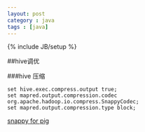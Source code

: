 ```yaml
---
layout: post
category : java 
tags : [java]
---
```

{% include JB/setup %}

##hive调优

###hive 压缩

    set hive.exec.compress.output true;
    set mapred.output.compression.codec org.apache.hadoop.io.compress.SnappyCodec;
    set mapred.output.compression.type block;

[snappy for pig](http://hadoopified.wordpress.com/2012/01/24/snappy-compression-with-pig/ 'snappy for pig')

